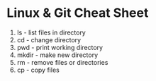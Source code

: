 # Linux & Git Cheat Sheet
1. ls - list files in directory
2. cd - change directory
3. pwd - print working directory
4. mkdir - make new directory
5. rm - remove files or directories
6. cp - copy files
